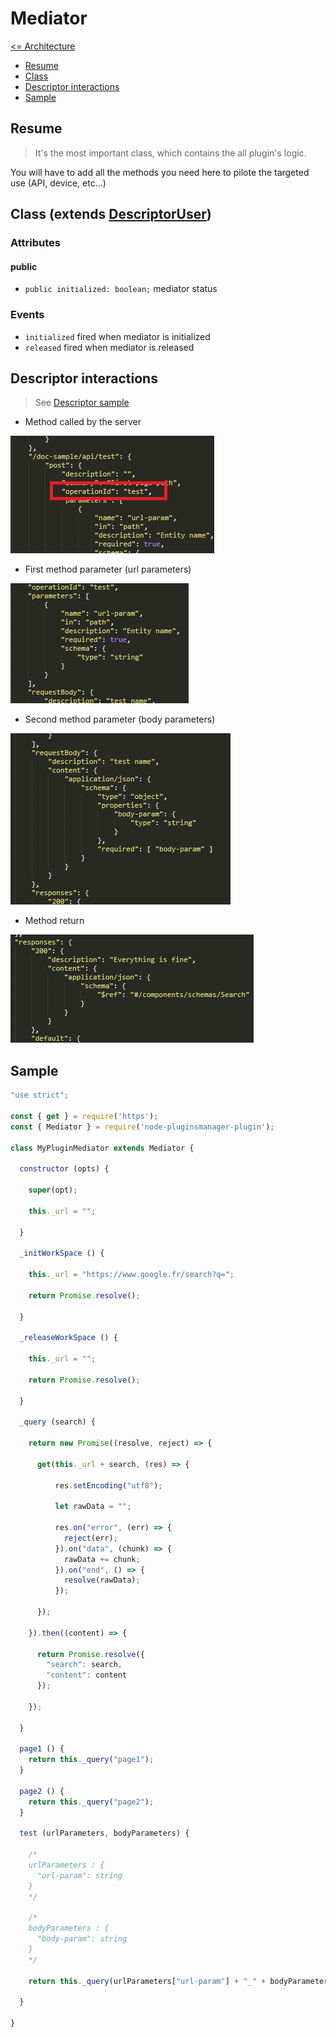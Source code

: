 # Mediator

[<= Architecture](./architecture.md)

* [Resume](#resume)
* [Class](#class-extends-descriptoruser)
* [Descriptor interactions](#descriptor-interactions)
* [Sample](#sample)

## Resume

> It's the most important class, which contains the all plugin's logic.

You will have to add all the methods you need here to pilote the targeted use (API, device, etc...)

## Class (extends [DescriptorUser](./DescriptorUser.md))

### Attributes

#### public

  * ``` public initialized: boolean; ``` mediator status

### Events

  * ``` initialized ``` fired when mediator is initialized
  * ``` released ``` fired when mediator is released

## Descriptor interactions

> See [Descriptor sample](./Descriptor.json)

  * Method called by the server

![Descriptor interaction](./pictures/Mediator_DescriptorInteraction_1.jpg)

  * First method parameter (url parameters)

![Descriptor interaction](./pictures/Mediator_DescriptorInteraction_2.jpg)

  * Second method parameter (body parameters)

![Descriptor interaction](./pictures/Mediator_DescriptorInteraction_3.jpg)

  * Method return

![Descriptor interaction](./pictures/Mediator_DescriptorInteraction_4.jpg)

## Sample

```javascript
"use strict";

const { get } = require('https');
const { Mediator } = require('node-pluginsmanager-plugin');

class MyPluginMediator extends Mediator {

  constructor (opts) {

    super(opt);

    this._url = "";

  }

  _initWorkSpace () {

    this._url = "https://www.google.fr/search?q=";

    return Promise.resolve();

  }

  _releaseWorkSpace () {

    this._url = "";

    return Promise.resolve();

  }

  _query (search) {

    return new Promise((resolve, reject) => {

      get(this._url + search, (res) => {

          res.setEncoding("utf8");

          let rawData = "";

          res.on("error", (err) => {
            reject(err);
          }).on("data", (chunk) => {
            rawData += chunk;
          }).on("end", () => {
            resolve(rawData);
          });

      });

    }).then((content) => {

      return Promise.resolve({
        "search": search,
        "content": content
      });

    });

  }

  page1 () {
    return this._query("page1");
  }

  page2 () {
    return this._query("page2");
  }

  test (urlParameters, bodyParameters) {

    /*
    urlParameters : {
      "url-param": string
    }
    */

    /*
    bodyParameters : {
      "body-param": string
    }
    */

    return this._query(urlParameters["url-param"] + "_" + bodyParameters.["body-param"]);

  }

}
```
